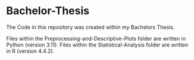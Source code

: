 # Bachelor-Thesis

The Code in this repository was created within my Bachelors Thesis. 

Files within the Preprocessing-and-Descriptive-Plots folder are written in Python (version 3.11).
Files within the Statistical-Analysis folder are written in R (version 4.4.2). 
